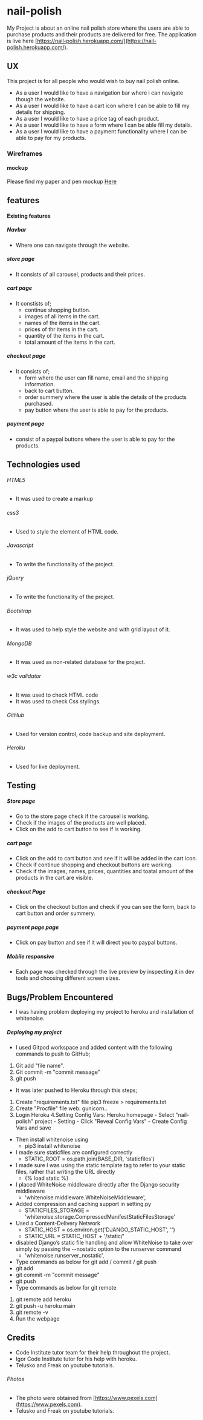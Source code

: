 # nail-polish
My Project is about an online nail polish store where the users are able to purchase products and their products are delivered for free.
   The application is live here [https://nail-polish.herokuapp.com/](https://nail-polish.herokuapp.com/).
   ## UX
   This project is for all people who would wish to buy nail polish online.
   - As a user I would like to have a navigation bar where i can navigate though the website.
   - As a user I would like to have a cart icon where I can be able to fill my details for shipping.
   - As a user I would like to have a price tag of each product.
   - As a user I would like to have a form where I can be able fill my details.
   - As a user I would like to have a payment functionality where I can be able to pay for my products.
   ### Wireframes
   #### mockup
   Please find my paper and pen mockup [Here](https://scontent.farn2-1.fna.fbcdn.net/v/t1.15752-9/120795507_341266307110985_2249962487274967487_n.jpg?_nc_cat=105&_nc_sid=ae9488&_nc_ohc=NO9rZ44qiAIAX8NxZnR&_nc_ht=scontent.farn2-1.fna&oh=3ee02c54466d29efbcbae5a4fb7e595c&oe=5F9F6987)
   ## features
   #### Existing features
   ##### Navbar
   - Where one can navigate through the  website.
   ##### store page 
   - It consists of all carousel, products and their prices.
   ##### cart page 
   - It constists of; 
     - continue shopping button.
     - images of all items in the cart.
     - names of the items in the cart.
     - prices of thr items in the cart.
     - quantity of the items in the cart.
     - total amount of the items in the cart.
    
   ##### checkout page
   - It consists of; 
     - form where the user can fill name, email and the shipping information.
     - back to cart button.
     - order summery where the user is able the details of the products purchased.
     - pay button where the user is able to pay for the products.
   ##### payment page
   - consist of a paypal buttons where the user is able to pay for the products.
   
   ## Technologies used
   ###### HTML5
   - It was used to create a markup
   ###### css3
   - Used to style the element of HTML code.
   ###### Javascript
   - To write the functionality of the project.
   ###### jQuery
   - To write the functionality of the project.
   ###### Bootstrap
   - It was used to help style the website and with grid layout of it.
   ###### MongoDB 
   - It was used as non-related database for the project.
   ###### w3c validator
   - It was used to check HTML code 
   - It was used to check Css stylings.
   ###### GitHub
   - Used for version control, code backup and site deployment.
   ###### Heroku
   - Used for live deployment.
   ## Testing
   ##### Store page 
   - Go to the store page check if the carousel is working.
   - Check if the images of the products are well placed.
   - Click on the add to cart button to see if is working. 
   ##### cart page
   - Click on the add to cart button and see if it will be added in the cart icon.
   - Check if continue shopping and checkout buttons are working.
   - Check if the images, names, prices, quantities and toatal amount of the products in the cart are visible.
   ##### checkout Page
   - Click on the checkout button and check if you can see the form, back to cart button and order summery.
   ##### payment page page
   - Click on pay button and see if it will direct you to paypal buttons.
   ##### Mobile responsive
   - Each page was checked through the live preview by inspecting it in dev tools and choosing different screen sizes.
   ## Bugs/Problem Encountered
   - I was having problem deploying my project to heroku and installation of whitenoise.
   ##### Deploying my project
   - I used Gitpod workspace and added content with the following commands to push to GitHub;
   1. Git add "file name".
   2. Git commit -m "commit message"
   3. git push 
   - It was later pushed to Heroku through this steps;
   1. Create "requirements.txt" file
      pip3 freeze > requirements.txt
   2. Create "Procfile" file
      web: gunicorn..
   3. Login Heroku
   4.Setting Config Vars: Heroku homepage - Select "nail-polish" project - Setting - Click "Reveal Config Vars" - Create Config Vars and save
   - Then install whitenoise using 
      - pip3 install whitenoise
   - I made sure staticfiles are configured correctly
      - STATIC_ROOT = os.path.join(BASE_DIR, 'staticfiles')
   - I made sure I was using the static template tag to refer to your static files, rather that writing the URL directly
      - {% load static %}
   - I placed WhiteNoise middleware directly after the Django security middleware
      - 'whitenoise.middleware.WhiteNoiseMiddleware',
  - Added compression and caching support in setting.py
     - STATICFILES_STORAGE = 'whitenoise.storage.CompressedManifestStaticFilesStorage'
  - Used a Content-Delivery Network
     - STATIC_HOST = os.environ.get('DJANGO_STATIC_HOST', '')
     - STATIC_URL = STATIC_HOST + '/static/'
  - disabled Django’s static file handling and allow WhiteNoise to take over simply by passing the --nostatic option to the runserver command
     - 'whitenoise.runserver_nostatic',
   - Type commands as below for git add / commit / git push
   - git add
   - git commit -m "commit message" 
   - git push
  - Type commands as below for git remote
  1. git remote add heroku
  2. git push -u heroku main
  3. git remote -v
  4. Run the webpage
  ## Credits
  - Code Institute tutor team for their help throughout the project.
  - Igor Code Institute tutor for his help with heroku.
  - Telusko and Freak on youtube tutorials.
  ###### Photos
  - The photo were obtained from [https://www.pexels.com](https://www.pexels.com).
  - Telusko and Freak on youtube tutorials.
   

  
